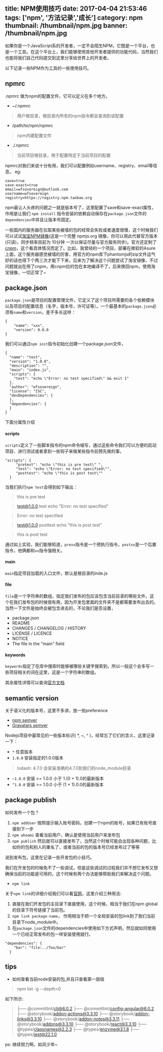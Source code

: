 title: NPM使用技巧
date: 2017-04-04 21:53:46
tags: ['npm', '方法记录','成长']
category: npm
thumbnail: /thumbnail/npm.jpg
banner: /thumbnail/npm.jpg
---


如果你是一个JavaScript系的开发者，一定不会陌生NPM，它既是一个平台，也是一个工具。在这个平台上，我们能够使用其他开发者提供的功能代码，当然我们也能将我们自己代码提交到这里分享给世界上的开发者。

以下记录一些NPM作为工具的一些使用技巧。

<!-- more -->

## npmrc

.npmrc 做为npm的配置文件，它可以定义在多个地方。

* ~/.npmrc 

> 用户根目录，根目录内所有的npm指令都会查询到该配置

* /path/to/npm/npmrc

> npm内建配置文件

* ./.npmrc

> 当前项目根目录，用于配置特定于当前项目的配置

npmrc对我们来说十分有用，我们可以配置例如username、registry、email等信息。 eg:


```
save=true
save-exact=true
email=wfsovereign@outlook.com
username=wfsovereign
registry=https://registry.npm.taobao.org
```

npm最让人头疼的问题之一就是版本号了，这里配置了save和save-exact属性，作用是让我们 `npm install` 指令安装的依赖自动保存在`package.json`文件的`dependencies`中并且让版本号固定。

一些国内的服务器在拉取某些被墙的包的经常会失败或者速度很慢，这个时候我们可以试试[淘宝NPM镜像](https://npm.taobao.org/)(这是一个完整 npmjs.org 镜像，你可以用此代替官方版本(只读)，同步频率目前为 10分钟 一次以保证尽量与官方服务同步)。官方还定制了[cnpm](https://github.com/cnpm/cnpm)，这个看具体情况而定了。比如，我曾经的一个项目，部署在微软的Asure上面，这个服务器感觉被墙的厉害，用官方的npm库下phantomjs的zip文件运气好的话也得下个两三次才能下下来，后来为了解决这个问题尝试了淘宝镜像，不过问题就出在用了cnpm，用cnpm拉的包在本地编译不了，后来换回npm，使用淘宝镜像，一切正常了~


## package.json

`package.json`是项目的配置管理文件，它定义了这个项目所需要的各个依赖模块以及项目的配置信息（名字，版本号，许可证等）。一个最基本的`package.json`必须有`name`和`version`，差不多长这样：

```
{
	"name": "xxx",
	"version": 0.0.0
}
```

我们可以通过`npm init`指令初始化创建一个package.json文件，

```
{
  "name": "test",
  "version": "1.0.0",
  "description": "",
  "main": "index.js",
  "scripts": {
    "test": "echo \"Error: no test specified\" && exit 1"
  },
  "author": "wfsovereign",
  "license": "ISC",
  "devDependencies": {
  },
  "dependencies": {
  }
}

```



下面分属性介绍

#### scripts

`scripts`定义了一些脚本指令的npm命令缩写，通过这些命令我们可以方便的启动项目、进行测试或者拿到一些钩子来做某些指令前预先做的事，

```
"scripts": {
	 "pretest": "echo \"this is pre test\" ", 
	 "test": "echo \"Error: no test specified\"",
	 "posttest": "echo \"this is post test\""
  }
```

当我们执行`npm test`会得到如下输出：

> this is pre test

> test@1.0.0 test 
> echo "Error: no test specified"

> Error: no test specified

> test@1.0.0 posttest 
> echo "this is post test"

> this is post test

通过如上实验，我们能够知道，`prexx`指令是一个预执行指令，`postxx`是一个后置指令，他俩都和`xx`指令强相关。


#### main

`main`指定项目加载的入口文件，默认是根目录的inde.js


#### file

`file`是一个字符串的数组，指定我们发布的包应该包含当前目录的哪些文件，这个在我们发布包的时候很有用，因为开发包里面的文件夹不是都需要发布出去的。当然一下文件是始终会被包含进去的，不论我们是否设置，

* package.json
* README
* CHANGES / CHANGELOG / HISTORY
* LICENSE / LICENCE
* NOTICE
* The file in the "main" field

#### keywords

`keywords`指定了在库中搜索时能够被哪些关键字搜索到，所以一般这个会多写一些项目相关的词在这里，这是一个字符串的数组。

其余属性详情可以查询[官方文档](https://docs.npmjs.com/files/package.json)


## semantic version

关于语义化的版本号，这里不多讲，放一些preference

* [npm semver](https://docs.npmjs.com/misc/semver)
* [Gravatars semver](http://semver.org/lang/zh-CN/)

Nodejs项目中最常见的一些版本标识( *, ~, ^ )，经常忘了它们的含义，这里记录一下：

* `*` 任意版本
* `1.0.0` 安装指定的1.0.0版本

> lodash: 4.7.0 会安装准确的4.7.0到我们的node_module目录

* `~1.0.0` 安装 >= 1.0.0 小于 1.(0 + 1).0的最新版本
* `^1.0.0` 安装 >= 1.0.0 小于 (1 + 1).0.0的最新版本


## package publish

如何发布一个包？

1. `npm addUser` 按照提示输入账号密码，创建一个npm的账号，如果已有账号直接到下一步
2. `npm whoami` 查看当前用户，确认是使用当前用户来发布包
3. `npm publish` 然后就可以直接发布了，当然这个时候可能会出现各种问题，比如你的包和别人的重名了，或者当前的包的版本号已经发布过了等等

说到发布包，这里在记录一些开发包的小技巧。

我们在开发包的时候免不了一些调试，但是这些调试的过程我们并不想它发布又想确保当前的功能是可用的，这个时候有两个办法能够帮助我们来解决这个问题。

* `npm link`

关于`npm link`的详细介绍我们可以看[官网](https://docs.npmjs.com/cli/link)，这里介绍三种用法:

1. 直接在我们开发包的主目录下直接使用，这个时候，相当于我们在npm global的目录下符号链接了当前包。
2. `npm link package-name`， 作用相当于把一个全局安装的包link到了我们当前目录下node_module中。
3. 在`package.json`文件的dependencies中使用如下方式声明，然后就如同使用一个已经正常发布的包一样安装使用就行。

```
"dependencies": {
    "bar": "file:../foo/bar"
  }
```

## tips

* 如何查看当前node安装的包,并且只查看第一层级

> npm list -g --depth=0

如下所示:

> ├── @commitlint/cli@6.0.2
  ├── @commitlint/config-angular@6.0.2
  ├── @storybook/addon-actions@3.3.10
  ├── @storybook/addon-links@3.3.10
  ├── @storybook/addon-notes@3.3.11
  ├── @storybook/addons@3.3.10
  ├── @storybook/react@3.3.10
  ├── @types/classnames@2.2.3
  ├── @types/enzyme@3.1.8
  ├── @types/jest@22.1.0



ps: 继续努力啊，如风少年~
